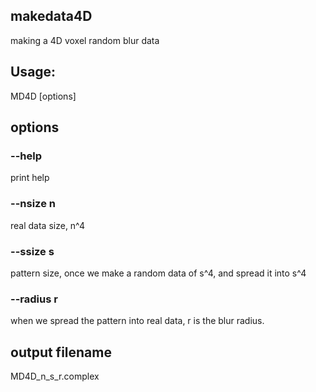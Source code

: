 ## makedata4D

making a 4D voxel random blur data 

## Usage:

MD4D [options]

## options

### --help
 print help

### --nsize  n
 real data size, n^4
  
### --ssize  s 
 pattern size, once we make a random data of s^4, and spread it into s^4
  
### --radius r  
 when we spread the pattern into real data, r is the blur radius.

## output filename 
MD4D_n_s_r.complex
